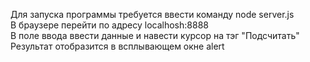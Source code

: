 Для запуска программы требуется ввести команду node server.js <br/>
В браузере перейти по адресу localhosh:8888 <br/>
В поле ввода ввести данные и навести курсор на тэг "Подсчитать" <br/>
Результат отобразится в всплывающем окне alert
